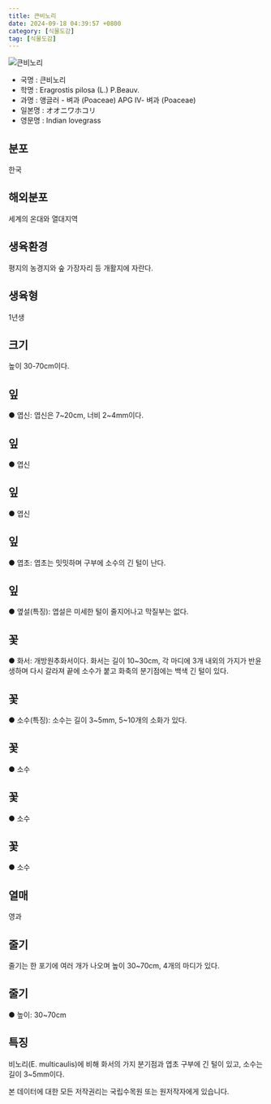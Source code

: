 ```yaml
---
title: 큰비노리
date: 2024-09-18 04:39:57 +0800
category: [식물도감]
tag: [식물도감]
---
```




![큰비노리](/fileUpload/plants/basic/Gramineae/Eragrostis/14456/14456_1_th2.jpg)
- 국명 : 큰비노리
- 학명 : Eragrostis pilosa (L.) P.Beauv.
- 과명 : 앵글러 - 벼과 (Poaceae) APG Ⅳ- 벼과 (Poaceae)
- 일본명 : オオニワホコリ
- 영문명 : Indian lovegrass


## 분포
한국
## 해외분포
세계의 온대와 열대지역
## 생육환경
평지의 농경지와 숲 가장자리 등 개활지에 자란다.
## 생육형
1년생
## 크기
높이 30-70cm이다.
## 잎
● 엽신: 엽신은 7~20cm, 너비 2~4mm이다.
## 잎
● 엽신
## 잎
● 엽신
## 잎
● 엽초: 엽초는 밋밋하며 구부에 소수의 긴 털이 난다.
## 잎
● 옆설(특징): 엽설은 미세한 털이 줄지어나고 막질부는 없다.
## 꽃
● 화서: 개방원추화서이다. 화서는 길이 10~30cm, 각 마디에 3개 내외의 가지가 반윤생하며 다시 갈라져 끝에 소수가 붙고 화축의 분기점에는 백색 긴 털이 있다.
## 꽃
● 소수(특징): 소수는 길이 3~5mm, 5~10개의 소화가 있다.
## 꽃
● 소수
## 꽃
● 소수
## 꽃
● 소수
## 열매
영과
## 줄기
줄기는 한 포기에 여러 개가 나오며 높이 30~70cm, 4개의 마디가 있다.
## 줄기
● 높이: 30~70cm
## 특징
비노리(E. multicaulis)에 비해 화서의 가지 분기점과 엽초 구부에 긴 털이 있고, 소수는 길이 3~5mm이다.






본 데이터에 대한 모든 저작권리는 국립수목원 또는 원저작자에게 있습니다.
